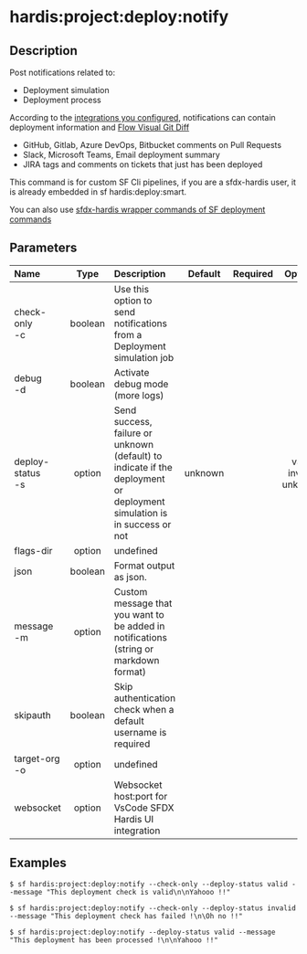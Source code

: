 <!-- This file has been generated with command 'sf hardis:doc:plugin:generate'. Please do not update it manually or it may be overwritten -->
# hardis:project:deploy:notify

## Description

Post notifications related to:

  - Deployment simulation
  - Deployment process

  According to the [integrations you configured](https://sfdx-hardis.cloudity.com/salesforce-ci-cd-setup-integrations-home/), notifications can contain deployment information and [Flow Visual Git Diff](https://sfdx-hardis.cloudity.com/salesforce-deployment-assistant-home/#flow-visual-git-diff)

  - GitHub, Gitlab, Azure DevOps, Bitbucket comments on Pull Requests
  - Slack, Microsoft Teams, Email deployment summary
  - JIRA tags and comments on tickets that just has been deployed

  This command is for custom SF Cli pipelines, if you are a sfdx-hardis user, it is already embedded in sf hardis:deploy:smart.

  You can also use [sfdx-hardis wrapper commands of SF deployment commands](https://sfdx-hardis.cloudity.com/salesforce-deployment-assistant-setup/#using-custom-cicd-pipeline)
  

## Parameters

|Name|Type|Description|Default|Required|Options|
|:---|:--:|:----------|:-----:|:------:|:-----:|
|check-only<br/>-c|boolean|Use this option to send notifications from a Deployment simulation job||||
|debug<br/>-d|boolean|Activate debug mode (more logs)||||
|deploy-status<br/>-s|option|Send success, failure or unknown (default) to indicate if the deployment or deployment simulation is in success or not|unknown||valid<br/>invalid<br/>unknown|
|flags-dir|option|undefined||||
|json|boolean|Format output as json.||||
|message<br/>-m|option|Custom message that you want to be added in notifications (string or markdown format)||||
|skipauth|boolean|Skip authentication check when a default username is required||||
|target-org<br/>-o|option|undefined||||
|websocket|option|Websocket host:port for VsCode SFDX Hardis UI integration||||

## Examples

```shell
$ sf hardis:project:deploy:notify --check-only --deploy-status valid --message "This deployment check is valid\n\nYahooo !!"
```

```shell
$ sf hardis:project:deploy:notify --check-only --deploy-status invalid --message "This deployment check has failed !\n\Oh no !!"
```

```shell
$ sf hardis:project:deploy:notify --deploy-status valid --message "This deployment has been processed !\n\nYahooo !!"
```


